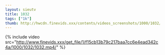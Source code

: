 ```yaml
--- 
layout: sieutv
title: 1032
tags: ["1k"]
thumb: http://hwcdn.finevids.xxx/contents/videos_screenshots/1000/1032/preview.mp4.jpg
---
```

{% include video src="http://www.finevids.xxx/get_file/1/f15cb13b79c217baa7cc6e4ead342c4a/1000/1032/1032.mp4/" %} 
